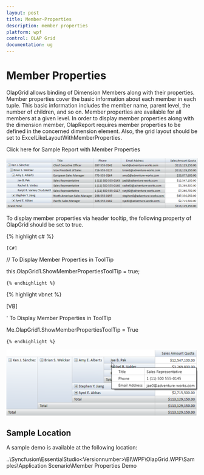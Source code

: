 ```yaml
---
layout: post
title: Member-Properties
description: member properties
platform: wpf
control: OLAP Grid
documentation: ug
---
```


# Member Properties

OlapGrid allows binding of Dimension Members along with their properties. Member properties cover the basic information about each member in each tuple. This basic information includes the member name, parent level, the number of children, and so on. Member properties are available for all members at a given level. In order to display member properties along with the dimension member, OlapReport requires member properties to be defined in the concerned dimension element. Also, the grid layout should be set to ExcelLikeLayoutWithMemberProperties.

Click here for Sample Report with Member Properties

![](Member-Properties_images/Member-Properties_img1.png)


To display member properties via header tooltip, the following property of OlapGrid should be set to true.

  {% highlight c# %}

    [C#]



// To Display Member Properties in ToolTip

this.OlapGrid1.ShowMemberPropertiesToolTip = true;

    {% endhighlight %}




  {% highlight vbnet %}

  [VB]



' To Display Member Properties in ToolTip

Me.OlapGrid1.ShowMemberPropertiesToolTip = True

    {% endhighlight %}








![](Member-Properties_images/Member-Properties_img2.png)


## Sample Location

A sample demo is available at the following location:

..\Syncfusion\EssentialStudio\<Versionnumber>\BI\WPF\OlapGrid.WPF\Samples\Application Scenario\Member Properties Demo

